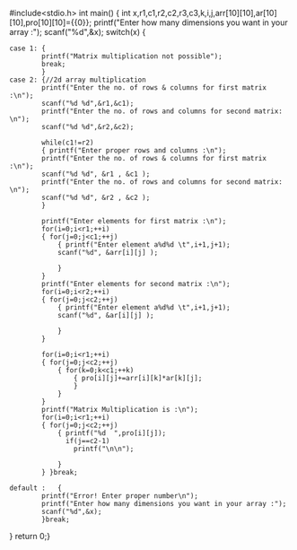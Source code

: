 #include<stdio.h>
int main()
{  int x,r1,c1,r2,c2,r3,c3,k,i,j,arr[10][10],ar[10][10],pro[10][10]={{0}};
printf("Enter how many dimensions you want in your array :");
scanf("%d",&x);
switch(x)
{
		
	case 1: {
		    printf("Matrix multiplication not possible");
			break;
		    }
	case 2: {//2d array multiplication
			printf("Enter the no. of rows & columns for first matrix :\n");
			scanf("%d %d",&r1,&c1);
			printf("Enter the no. of rows and columns for second matrix: \n");
			scanf("%d %d",&r2,&c2);
			
			while(c1!=r2)
			{ printf("Enter proper rows and columns :\n");
			printf("Enter the no. of rows & columns for first matrix :\n");
			scanf("%d %d", &r1 , &c1 );
			printf("Enter the no. of rows and columns for second matrix: \n");
			scanf("%d %d", &r2 , &c2 );
			}
			
			printf("Enter elements for first matrix :\n");
			for(i=0;i<r1;++i)
			{ for(j=0;j<c1;++j)
				{ printf("Enter element a%d%d \t",i+1,j+1); 
				scanf("%d", &arr[i][j] );
				
				}
			}
			printf("Enter elements for second matrix :\n");
			for(i=0;i<r2;++i)
			{ for(j=0;j<c2;++j)
				{ printf("Enter element a%d%d \t",i+1,j+1); 
				scanf("%d", &ar[i][j] );
				
				}
			}
			
			for(i=0;i<r1;++i)
			{ for(j=0;j<c2;++j)
				{ for(k=0;k<c1;++k)
					{ pro[i][j]+=arr[i][k]*ar[k][j];
					}
				}
			}
			printf("Matrix Multiplication is :\n");
			for(i=0;i<r1;++i)
			{ for(j=0;j<c2;++j)
				{ printf("%d  ",pro[i][j]);
				  if(j==c2-1)
				  	printf("\n\n");
				
				}
			} }break;
	
    default :	{
	        printf("Error! Enter proper number\n");
 			printf("Enter how many dimensions you want in your array :");
			scanf("%d",&x);
			}break; 
}
return 0;}


